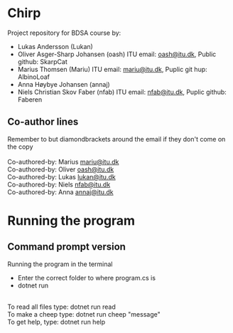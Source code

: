 # Chirp
Project repository for BDSA course by:
- Lukas Andersson (Lukan)
- Oliver Asger-Sharp Johansen (oash) ITU email: oash@itu.dk, Public github: SkarpCat
- Marius Thomsen (Mariu) ITU email: mariu@itu.dk, Puplic git hup: AlbinoLoaf
- Anna Høybye Johansen (annaj)
- Niels Christian Skov Faber (nfab) ITU email: nfab@itu.dk, Puplic github: Faberen

## Co-author lines
Remember to but diamondbrackets around the email if they don't come on the copy<br />
<br />
Co-authored-by: Marius <mariu@itu.dk><br />
Co-authored-by: Oliver <oash@itu.dk><br />
Co-authored-by: Lukas <lukan@itu.dk><br />
Co-authored-by: Niels <nfab@itu.dk><br />
Co-authored-by: Anna <annaj@itu.dk><br />

# Running the program

## Command prompt version
Running the program in the terminal
- Enter the correct folder to where program.cs is
- dotnet run <br />
<br />
To read all files type: dotnet run read <br />
To make a cheep type: dotnet run cheep "message" <br />
To get help, type: dotnet run help
